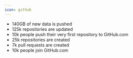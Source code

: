 ```yaml
---
icon: github
---
```


* 140GB of new data is pushed
* 125k repositories are updated
* 10k people push their very first repository to GitHub.com
* 25k repositories are created
* 7k pull requests are created
* 10k people join GitHub.com